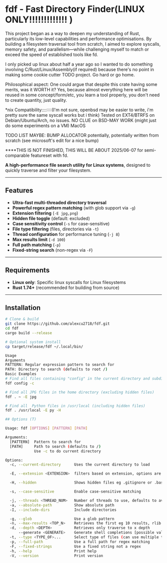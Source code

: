 
# fdf - Fast Directory Finder(LINUX ONLY!!!!!!!!!!!!! )

This project began as a way to deepen my understanding of Rust, particularly
its low-level capabilities and performance optimisations.
By building a filesystem traversal tool from scratch, I aimed to explore syscalls, memory safety,
and parallelism—while challenging myself to match or exceed the speed of established tools like fd.

I only picked up linux about half a year ago so I wanted to do something involving C/Rust/Linux/Assembly(if required) because
there's no point in making some cookie cutter TODO project. Go hard or go home.

Philosophical aspect:
One could argue that despite this crate having some merits, was it WORTH it?
Yes, because almost everything here will be reused in some concept/form/etc, you learn a tool properly, you don't need to create quantity,
just quality.

*nix Compatibility::::::::(I'm not sure, openbsd may be easier to write, i'm pretty sure the same syscall works but i think)
Tested on EXT4/BTRFS on Debian/Ubuntu/Arch, no issues.
NO CLUE on BSD-MAY WORK (might just do some experiments on a VM)
MacOS



TODO LIST MAYBE:
BUMP ALLOCATOR potentially, potentially written from scratch (see microsoft's edit for a nice bump)


****THIS IS NOT FINISHED, THIS WILL BE ABOUT 2025/06-07 for semi-comparable featureset with fd.

**A high-performance file search utility for Linux systems**, designed to quickly traverse and filter your filesystem.

---

## Features

- **Ultra-fast multi-threaded directory traversal**
- **Powerful regex pattern matching** (with glob support via `-g`)
- **Extension filtering** (`-E jpg,png`)
- **Hidden file toggle** (default: excluded)
- **Case sensitivity control** (`-s` for case-sensitive)
- **File type filtering** (files, directories via `-t`)
- **Thread configuration** for performance tuning (`-j 8`)
- **Max results limit** (`-d 100`)
- **Full path matching** (`-p`)
- **Fixed-string search** (non-regex via `-F`)

---

## Requirements

- **Linux only**: Specific linux syscalls for Linux filesystems
- **Rust 1.74+** (recommended for building from source)

---

## Installation

```bash
# Clone & build
git clone https://github.com/alexcu2718/fdf.git
cd fdf
cargo build --release

# Optional system install
cp target/release/fdf ~/.local/bin/

Usage
Arguments
PATTERN: Regular expression pattern to search for
PATH: Directory to search (defaults to root /)
Basic Examples
# Find all files containing "config" in the current directory and subdirectories (case-insensitive and excluding directories+hidden files)
fdf config -c

# Find all JPG files in the home directory (excluding hidden files)
fdf . ~ -E jpg

# Find all  Python files in /usr/local (including hidden files)
fdf . /usr/local -E py -H

## Options (T)

Usage: fdf [OPTIONS] [PATTERN] [PATH]

Arguments:
  [PATTERN]  Pattern to search for
  [PATH]     Path to search (defaults to /)
             Use -c to do current directory

Options:
  -c, --current-directory      Uses the current directory to load

  -E, --extension <EXTENSION>  filters based on extension, options are ['d', 'u', 'l', 'f', 'p', 'c', 'b', 's', 'e', 'x']

  -H, --hidden                 Shows hidden files eg .gitignore or .bashrc

  -s, --case-sensitive         Enable case-sensitive matching

  -j, --threads <THREAD_NUM>   Number of threads to use, defaults to available threads [default: X]
  -a, --absolute-path          Show absolute path
  -I, --include-dirs           Include directories

  -g, --glob                   Use a glob pattern
  -n, --max-results <TOP_N>    Retrieves the first eg 10 results, rlib rs$ -d 10
  -d, --depth <DEPTH>          Retrieves only traverse to x depth
      --generate <GENERATE>    Generate shell completions [possible values: bash, elvish, fish, powershell, zsh]
  -t, --type <TYPE_OF>...      Select type of files (can use multiple times)
  -p, --full-path              Use a full path for regex matching
  -F, --fixed-strings          Use a fixed string not a regex
  -h, --help                   Print help
  -V, --version                Print version
  